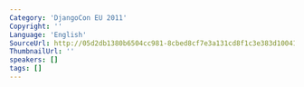 ```yaml
---
Category: 'DjangoCon EU 2011'
Copyright: ''
Language: 'English'
SourceUrl: http://05d2db1380b6504cc981-8cbed8cf7e3a131cd8f1c3e383d10041.r93.cf2.rackcdn.com/djangocon-eu-2011/0_celery-an-asynchronous-task-queue-not-only-for-django.m4v
ThumbnailUrl: ''
speakers: []
tags: []
---
```


